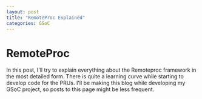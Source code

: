 ```yaml
---
layout: post
title: "RemoteProc Explained"
categories: GSoC
---
```


# RemoteProc

In this post, I'll try to explain everything about the Remoteproc framework in the most detailed form. There is quite a learning curve while starting to develop code for the PRUs.
I'll be making this blog while developing my GSoC project, so posts to this page might be less frequent.
